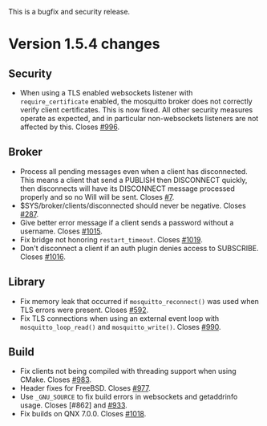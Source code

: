 <!--
.. title: Version 1.5.4 released
.. slug: version-154-released
.. date: 2018-11-08 15:00:26 UTC+00:00
.. tags: Releases
.. category: 
.. link: 
.. description: 
.. type: text
-->

This is a bugfix and security release.

# Version 1.5.4 changes

## Security
- When using a TLS enabled websockets listener with `require_certificate`
  enabled, the mosquitto broker does not correctly verify client certificates.
  This is now fixed. All other security measures operate as expected, and in
  particular non-websockets listeners are not affected by this. Closes [#996].

## Broker
- Process all pending messages even when a client has disconnected. This means
  a client that send a PUBLISH then DISCONNECT quickly, then disconnects will
  have its DISCONNECT message processed properly and so no Will will be sent.
  Closes [#7].
- $SYS/broker/clients/disconnected should never be negative. Closes [#287].
- Give better error message if a client sends a password without a username.
  Closes [#1015].
- Fix bridge not honoring `restart_timeout`. Closes [#1019].
- Don't disconnect a client if an auth plugin denies access to SUBSCRIBE.
  Closes [#1016].

## Library
- Fix memory leak that occurred if `mosquitto_reconnect()` was used when TLS
  errors were present. Closes [#592].
- Fix TLS connections when using an external event loop with
  `mosquitto_loop_read()` and `mosquitto_write()`. Closes [#990].

## Build
- Fix clients not being compiled with threading support when using CMake.
  Closes [#983].
- Header fixes for FreeBSD. Closes [#977].
- Use `_GNU_SOURCE` to fix build errors in websockets and getaddrinfo usage.
  Closes [#862] and [#933].
- Fix builds on QNX 7.0.0. Closes [#1018].

[#7]: https://github.com/eclipse/mosquitto/issues/7
[#287]: https://github.com/eclipse/mosquitto/issues/287
[#592]: https://github.com/eclipse/mosquitto/issues/592
[#933]: https://github.com/eclipse/mosquitto/issues/933
[#977]: https://github.com/eclipse/mosquitto/issues/977
[#983]: https://github.com/eclipse/mosquitto/issues/983
[#990]: https://github.com/eclipse/mosquitto/issues/990
[#996]: https://github.com/eclipse/mosquitto/issues/996
[#1015]: https://github.com/eclipse/mosquitto/issues/1015
[#1016]: https://github.com/eclipse/mosquitto/issues/1016
[#1018]: https://github.com/eclipse/mosquitto/issues/1018
[#1019]: https://github.com/eclipse/mosquitto/issues/1019
